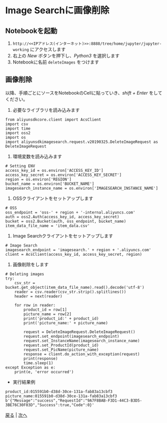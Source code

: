 # Image Searchに画像削除

## Notebookを起動
1. `http://<<IPアドレス(インターネット)>>:8888/tree/home/jupyter/jupyter-working` にアクセスします
1. 右上の *New* ボタンを押下し、*Python3* を選択します
1. Notebookに名前 `deleteImages` をつけます

## 画像削除
以降、手順ごとにソースをNotebookのCellに貼っていき、*shift + Enter* をしてください。
1. 必要なライブラリを読み込みます
```
from aliyunsdkcore.client import AcsClient
import csv
import time
import oss2
import os
import aliyunsdkimagesearch.request.v20190325.DeleteImageRequest as DeleteImageRequest
```
1. 環境変数を読み込みます
```
# Setting ENV
access_key_id = os.environ['ACCESS_KEY_ID']
access_key_secret = os.environ['ACCESS_KEY_SECRET']
region = os.environ['REGION']
bucket_name = os.environ['BUCKET_NAME']
imagesearch_instance_name = os.environ['IMAGESEARCH_INSTANCE_NAME']
```
1. OSSクライアントをセットアップします
```
# OSS
oss_endpoint = 'oss-' + region + '-internal.aliyuncs.com'
auth = oss2.Auth(access_key_id, access_key_secret)
bucket = oss2.Bucket(auth, oss_endpoint, bucket_name)
item_data_file_name = 'item_data.csv'
```
1. Image Searchクライアントをセットアップします
```
# Image Search
imagesearch_endpoint = 'imagesearch.' + region + '.aliyuncs.com'
client = AcsClient(access_key_id, access_key_secret, region)
```
1. 画像削除をします
```
# Deleting images
try:
    csv_str = bucket.get_object(item_data_file_name).read().decode('utf-8')
    reader = csv.reader(csv_str.strip().splitlines())
    header = next(reader)

    for row in reader:
        product_id = row[1]
        picture_name = row[2]
        print('product_id:' + product_id)
        print('picture_name:' + picture_name)

        request = DeleteImageRequest.DeleteImageRequest()
        request.set_endpoint(imagesearch_endpoint)
        request.set_InstanceName(imagesearch_instance_name)
        request.set_ProductId(product_id)
        request.set_PicName(picture_name)
        response = client.do_action_with_exception(request)
        print(response)
        time.sleep(1)
except Exception as e:
    print(e, 'error occurred')
```
  * 実行結果例
```
product_id:015591b0-d38d-30ce-131a-fab83a13cbf3
picture_name:015591b0-d38d-30ce-131a-fab83a13cbf3
b'{"Message":"success","RequestId":"9A7F8BAB-F3D1-44C3-B3D5-3BE76C30F03D","Success":true,"Code":0}'
```


[戻る](Step9.md) | [次へ](Step11.md)
